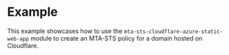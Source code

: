 ﻿# Example

This example showcases how to use the `mta-sts-cloudflare-azure-static-web-app` module to create an MTA-STS policy for a
domain hosted on Cloudflare.
